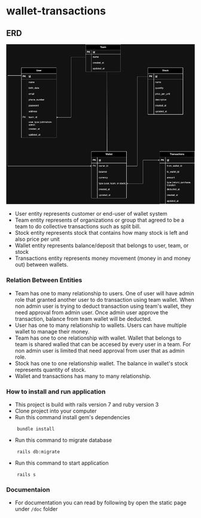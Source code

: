 # wallet-transactions

## ERD

![wallet transactions database design](./erd.jpg)

- User entity represents customer or end-user of wallet system
- Team entity represents of organizations or group that agreed to be a team to do collective transactions such as split bill.
- Stock entity represents stock that contains how many stock is left and also price per unit
- Wallet entity represents balance/deposit that belongs to user, team, or stock
- Transactions entity represents money movement (money in and money out) between wallets.

### Relation Between Entities

- Team has one to many relationship to users. One of user will have admin role that granted another user to do transaction using team wallet. When non admin user is trying to deduct transaction using team's wallet, they need approval from admin user. Once admin user approve the transaction, balance from team wallet will be deducted.
- User has one to many relationship to wallets. Users can have multiple wallet to manage their money.
- Team has one to one relationship with wallet. Wallet that belongs to team is shared walled that can be accesed by every user in a team. For non admin user is limited that need approval from user that as admin role.
- Stock has one to one relationship wallet. The balance in wallet's stock represents quantity of stock.
- Wallet and transactions has many to many relationship.

### How to install and run application

- This project is build with rails version 7 and ruby version 3
- Clone project into your computer
- Run this command install gem's dependencies

```
    bundle install
```

- Run this command to migrate database

```
    rails db:migrate
```

- Run this command to start application

```
    rails s
```

### Documentaion

- For documentation you can read by following by open the static page under `/doc` folder
